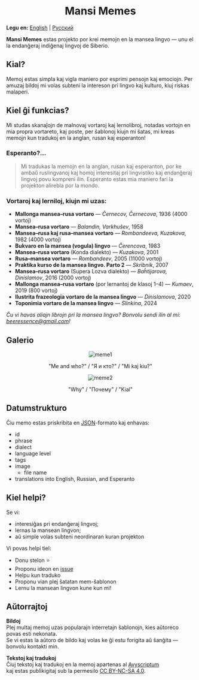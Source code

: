 
<h1 align="center">Mansi Memes</h1>

**Legu en:** [English](https://github.com/avyscriptum/mansi-memes/blob/main/README.md) | [Русский](https://github.com/avyscriptum/mansi-memes/blob/main/README.ru.md) 
 
**Mansi Memes** estas projekto por krei memojn en la mansea lingvo — unu el la endanĝeraj indiĝenaj lingvoj de Siberio.

## Kial?

Memoj estas simpla kaj vigla maniero por esprimi pensojn kaj emociojn. Per amuzaj bildoj mi volas subteni la intereson pri lingvo kaj kulturo, kiuj riskas malaperi.

## Kiel ĝi funkcias?

Mi studas skanaĵojn de malnovaj vortaroj kaj lernolibroj, notadas vortojn en mia propra vortareto, kaj poste, per ŝablonoj kiujn mi ŝatas, mi kreas memojn kun tradukoj en la anglan, rusan kaj esperanton!

### Esperanto?...

> Mi tradukas la memojn en la anglan, rusan kaj esperanton, por ke ambaŭ ruslingvanoj kaj homoj interesitaj pri lingvistiko kaj endanĝeraj lingvoj povu kompreni ilin. Esperanto estas mia maniero fari la projekton alirebla por la mondo.

### Vortaroj kaj lerniloj, kiujn mi uzas:

- **Mallonga mansea–rusa vortaro** — *Ĉernecov, Ĉernecova*, 1936 (4000 vortoj)
- **Mansea–rusa vortaro** — *Balandin, Varkhuŝev*, 1958
- **Mansea–rusa kaj rusa–mansea vortaro** — *Rombandeeva, Kuzakova*, 1982 (4000 vortoj)
- **Bukvaro en la mansea (vogula) lingvo** — *Ĉerencova*, 1983
- **Mansea–rusa vortaro** (Konda dialekto) — *Kuzakova*, 2001
- **Rusa–mansea vortaro** — *Rombandeev*, 2005 (11000 vortoj)
- **Praktika kurso de la mansea lingvo. Parto 2** — *Skribnik*, 2007
- **Mansea–rusa vortaro** (Supera Lozva dialekto) — *Baĥtijarova, Dinislamov*, 2016 (2000 vortoj)
- **Mallonga mansea–rusa vortaro** (por lernantoj de klasoj 1–4) — *Kumaev*, 2019 (800 vortoj)
- **Ilustrita frazeologia vortaro de la mansea lingvo** — *Dinislamova*, 2020
- **Toponimia vortaro de la mansea lingvo** — *Slinkina*, 2024

*Ĉu vi havas aliajn librojn pri la mansea lingvo? Bonvolu sendi ilin al mi: beeressence@gmail.com!*

## Galerio

<div align="center">

![meme1](./memes/sosva/me-and-who.png)  
<p align="center">"Me and who?" / "Я и кто?" / "Mi kaj kiu?"</p>

![meme2](./memes/sosva/why.png)  
<p>"Why" / "Почему" / "Kial"</p>

</div>

## Datumstrukturo

Ĉiu memo estas priskribita en [JSON](https://github.com/avyscriptum/mansi-memes/blob/main/memes.json)-formato kaj enhavas:
- id
- phrase
- dialect
- language level
- tags
- image
	- file name
- translations into English, Russian, and Esperanto

## Kiel helpi?

Se vi:
- interesiĝas pri endanĝeraj lingvoj;
- lernas la mansean lingvon;
- aŭ simple volas subteni neordinaran kuran projekton

Vi povas helpi tiel:
- Donu stelon ⭐
- Proponu ideon en [issue](https://github.com/avyscriptum/mansi-memes/issues)
- Helpu kun traduko
- Proponu vian plej ŝatatan mem-ŝablonon
- Lernu la mansean lingvon kune kun mi!

## Aŭtorrajtoj

**Bildoj**  
Plej multaj memoj uzas popularajn interretajn ŝablonojn, kies aŭtoreco povas esti nekonata.  
Se vi estas la aŭtoro de bildo kaj volas ke ĝi estu forigita aŭ ŝanĝita — bonvolu kontakti min.

**Tekstoj kaj tradukoj**  
Ĉiuj tekstoj kaj tradukoj en la memoj apartenas al [Avyscriptum](https://github.com/avyscriptum)  
kaj estas publikigitaj sub la permesilo [CC BY-NC-SA 4.0](https://creativecommons.org/licenses/by-nc-sa/4.0/).
